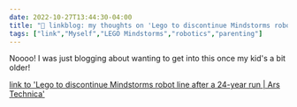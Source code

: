 ```yaml
---
date: 2022-10-27T13:44:30-04:00
title: "🔗 linkblog: my thoughts on 'Lego to discontinue Mindstorms robot line after a 24-year run | Ars Technica'"
tags: ["link","Myself","LEGO Mindstorms","robotics","parenting"]
---
```

Noooo! I was just blogging about wanting to get into this once my kid's a bit older!
 

[link to 'Lego to discontinue Mindstorms robot line after a 24-year run | Ars Technica'](https://arstechnica.com/gadgets/2022/10/lego-to-discontinue-mindstorms-robot-line-after-a-24-year-run/)
